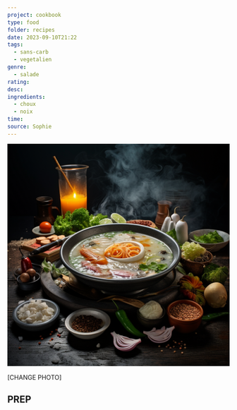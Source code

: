 ```yaml
---
project: cookbook
type: food
folder: recipes
date: 2023-09-10T21:22
tags:
  - sans-carb
  - vegetalien
genre:
  - salade
rating: 
desc: 
ingredients:
  - choux
  - noix
time: 
source: Sophie
---
```


![IMAGE](_default.png)


[CHANGE PHOTO]

## PREP




